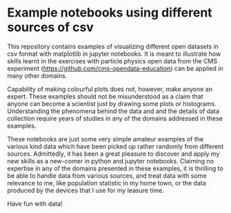 # Example notebooks using different sources of csv

This repository contains examples of visualizing different open datasets in csv format with matplotlib in jupyter notebooks. It is meant to illustrate how skills learnt in the exercises with particle physics open data from the CMS experiment (https://github.com/cms-opendata-education) can be applied in many other domains.

Capability of making colourful plots does not, however, make anyone an expert. These examples should not be misunderstood as a claim that anyone can become a scientist just by drawing some plots or histograms. Understanding the phenomena behind the data and and the details of data collection require years of studies in any of the domains addressed in these examples.

These notebooks are just some very simple amateur examples of the various kind data which have been picked up rather randomly from different sources. Admittedly, it has been a great pleasure to discover and apply my new skills as a new-comer in python and jupyter notebooks. Claiming no expertise in any of the domains presented in these examples, it is thrilling to be able to handle data from various sources, and treat data with some relevance to me, like population statistic in my home town, or the data produced by the devices that I use for my leasure time.

Have fun with data!

